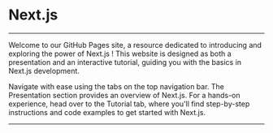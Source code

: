 # Next.js
---

Welcome to our GitHub Pages site, a resource dedicated to introducing and exploring the power of Next.js ! This website is designed as both a presentation and an interactive tutorial, guiding you with the basics in Next.js development.

Navigate with ease using the tabs on the top navigation bar. The Presentation section provides an overview of Next.js. For a hands-on experience, head over to the Tutorial tab, where you'll find step-by-step instructions and code examples to get started with Next.js.

---
